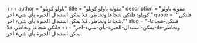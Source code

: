 +++
author = "باولو كويلو"
title = "مقولة باولو كويلو"
description = "مقولة باولو كويلو: فلتكن شجاعا وتخاطر، فلا يمكن استبدال الخبرة بأي شيء اخر."
quote = '''فلتكن شجاعا وتخاطر، فلا يمكن استبدال الخبرة بأي شيء اخر.''' 
slug = "فلتكن-شجاعا-وتخاطر-فلا-يمكن-استبدال-الخبرة-بأي-شيء-اخر"
+++
فلتكن شجاعا وتخاطر، فلا يمكن استبدال الخبرة بأي شيء اخر.
